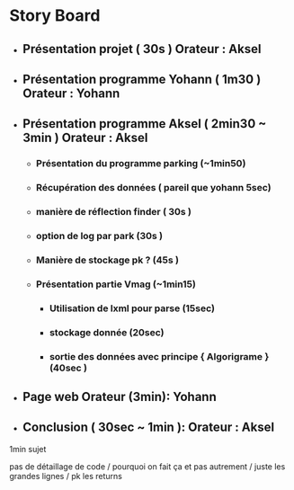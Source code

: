 # Story Board

- ## Présentation projet ( 30s ) Orateur : Aksel

- ## Présentation programme Yohann ( 1m30 ) Orateur : Yohann

- ## Présentation programme Aksel ( 2min30 ~ 3min ) Orateur : Aksel
  
  -   ### Présentation du programme parking (~1min50)
    - ### Récupération des données ( pareil que yohann 5sec)
    - ### manière de réflection finder ( 30s )
    - ### option de log par park (30s )
    - ### Manière de stockage pk ? (45s )
  
  - ### Présentation partie Vmag (~1min15)
    - ### Utilisation de lxml pour parse (15sec)
    - ### stockage donnée (20sec)
    - ### sortie des données avec principe { Algorigrame } (40sec )


- ## Page web Orateur (3min): Yohann

- ## Conclusion ( 30sec ~ 1min ): Orateur : Aksel


1min sujet 

pas de détaillage de code / pourquoi on fait ça et pas autrement / juste les grandes lignes / pk les returns 
